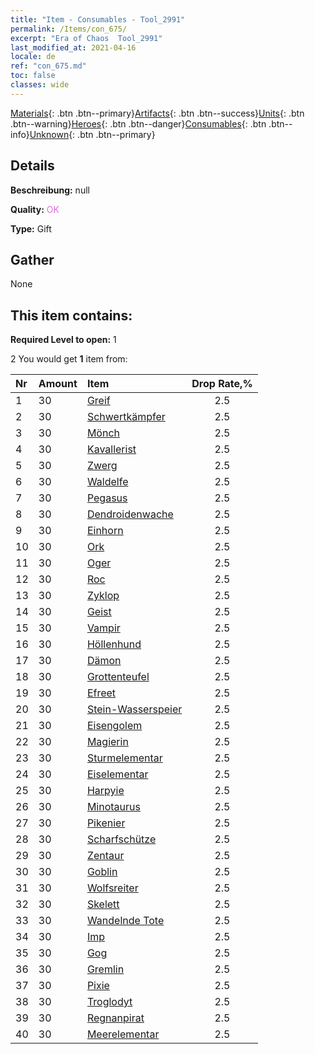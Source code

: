 ```yaml
---
title: "Item - Consumables - Tool_2991"
permalink: /Items/con_675/
excerpt: "Era of Chaos  Tool_2991"
last_modified_at: 2021-04-16
locale: de
ref: "con_675.md"
toc: false
classes: wide
---
```

 [Materials](/de/Items/){: .btn .btn--primary}[Artifacts](/de/Items/Artifacts/){: .btn .btn--success}[Units](/de/Items/Units/){: .btn .btn--warning}[Heroes](/de/Items/Heroes/){: .btn .btn--danger}[Consumables](/de/Items/Consumables/){: .btn .btn--info}[Unknown](/de/Items/Unknown/){: .btn .btn--primary}

## Details
 **Beschreibung:** null

 **Quality:** <span style="color: #DA70D6">OK</span>

 **Type:** Gift

## Gather

  None

## This item contains:

 **Required Level to open:** 1

 2 You would get **1** item  from:

  | Nr | Amount |     Item    | Drop Rate,% |
  |:---|:-------|:------------|:---------:|
  | 1 | 30 | [Greif](/de/Items/unt_192/) | 2.5 | 
  | 2 | 30 | [Schwertkämpfer](/de/Items/unt_193/) | 2.5 | 
  | 3 | 30 | [Mönch](/de/Items/unt_194/) | 2.5 | 
  | 4 | 30 | [Kavallerist](/de/Items/unt_195/) | 2.5 | 
  | 5 | 30 | [Zwerg](/de/Items/unt_200/) | 2.5 | 
  | 6 | 30 | [Waldelfe](/de/Items/unt_201/) | 2.5 | 
  | 7 | 30 | [Pegasus](/de/Items/unt_202/) | 2.5 | 
  | 8 | 30 | [Dendroidenwache](/de/Items/unt_203/) | 2.5 | 
  | 9 | 30 | [Einhorn](/de/Items/unt_204/) | 2.5 | 
  | 10 | 30 | [Ork](/de/Items/unt_219/) | 2.5 | 
  | 11 | 30 | [Oger](/de/Items/unt_220/) | 2.5 | 
  | 12 | 30 | [Roc](/de/Items/unt_221/) | 2.5 | 
  | 13 | 30 | [Zyklop](/de/Items/unt_222/) | 2.5 | 
  | 14 | 30 | [Geist](/de/Items/unt_210/) | 2.5 | 
  | 15 | 30 | [Vampir](/de/Items/unt_211/) | 2.5 | 
  | 16 | 30 | [Höllenhund](/de/Items/unt_228/) | 2.5 | 
  | 17 | 30 | [Dämon](/de/Items/unt_229/) | 2.5 | 
  | 18 | 30 | [Grottenteufel](/de/Items/unt_230/) | 2.5 | 
  | 19 | 30 | [Efreet](/de/Items/unt_231/) | 2.5 | 
  | 20 | 30 | [Stein-Wasserspeier](/de/Items/unt_236/) | 2.5 | 
  | 21 | 30 | [Eisengolem](/de/Items/unt_237/) | 2.5 | 
  | 22 | 30 | [Magierin](/de/Items/unt_238/) | 2.5 | 
  | 23 | 30 | [Sturmelementar](/de/Items/unt_263/) | 2.5 | 
  | 24 | 30 | [Eiselementar](/de/Items/unt_264/) | 2.5 | 
  | 25 | 30 | [Harpyie](/de/Items/unt_245/) | 2.5 | 
  | 26 | 30 | [Minotaurus](/de/Items/unt_248/) | 2.5 | 
  | 27 | 30 | [Pikenier](/de/Items/unt_190/) | 2.5 | 
  | 28 | 30 | [Scharfschütze](/de/Items/unt_191/) | 2.5 | 
  | 29 | 30 | [Zentaur](/de/Items/unt_199/) | 2.5 | 
  | 30 | 30 | [Goblin](/de/Items/unt_217/) | 2.5 | 
  | 31 | 30 | [Wolfsreiter](/de/Items/unt_218/) | 2.5 | 
  | 32 | 30 | [Skelett](/de/Items/unt_208/) | 2.5 | 
  | 33 | 30 | [Wandelnde Tote](/de/Items/unt_209/) | 2.5 | 
  | 34 | 30 | [Imp](/de/Items/unt_226/) | 2.5 | 
  | 35 | 30 | [Gog](/de/Items/unt_227/) | 2.5 | 
  | 36 | 30 | [Gremlin](/de/Items/unt_235/) | 2.5 | 
  | 37 | 30 | [Pixie](/de/Items/unt_262/) | 2.5 | 
  | 38 | 30 | [Troglodyt](/de/Items/unt_244/) | 2.5 | 
  | 39 | 30 | [Regnanpirat](/de/Items/unt_273/) | 2.5 | 
  | 40 | 30 | [Meerelementar](/de/Items/unt_275/) | 2.5 | 
